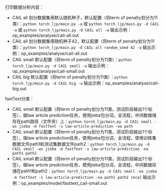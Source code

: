 打印数据分析内容：
- CAIL all 划分数据集用默认随机种子，默认配置（将term of penalty划分为11类）：`python torch_ljp/main.py -a` 或 `python torch_ljp/main.py -d CAIL -a` 或 `python torch_ljp/main.py -d CAIL all -a` 输出示例：op_examples/analyse/cail-all.out
- CAIL all 划分数据集用随机种子42，默认配置（将term of penalty划分为11类）：`python torch_ljp/main.py -d CAIL all random_seed 42 -a` 输出示例：op_examples/analyse/cail-all.out
- CAIL small 默认配置（将term of penalty划分为11类）：`python torch_ljp/main.py -d CAIL small -a` 输出示例：op_examples/analyse/cail-small.out
- CAIL big 默认配置（将term of penalty划分为11类）：`python torch_ljp/main.py -d CAIL big -a` 输出示例：op_examples/analyse/cail-big.out

fastText分类：
- CAIL small 默认配置（将term of penalty划分为11类，测试阶段输出1个标签），做law article prediction任务，使用jieba包分词，全流程，中间数据储存在path路径（文件夹）上：`python torch_ljp/main.py -d CAIL small -ws jieba -m fastText -s law-article-prediction -oa path`
- CAIL small 默认配置（将term of penalty划分为11类，测试阶段输出1个标签），做law article prediction任务，使用jieba包分词，全流程，使用训练集数据文件path1和测试集数据文件path2：`python torch_ljp/main.py -d CAIL small -ws jieba -m fastText -s law-article-prediction -oa path1 path2`
- CAIL small 默认配置（将term of penalty划分为11类，测试阶段输出1个标签），做law article prediction任务，使用jieba包分词，全流程，中间数据存储在path1和path2：`python torch_ljp/main.py -d CAIL small -ws jieba -m fastText -s law-article-prediction -oa path1 path2 recal` 输出示例：op_examples/model/fasttext_cail-small.out